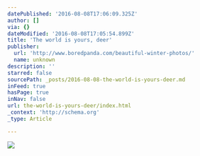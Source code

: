 ```yaml
---
datePublished: '2016-08-08T17:06:09.325Z'
author: []
via: {}
dateModified: '2016-08-08T17:05:54.899Z'
title: 'The world is yours, deer'
publisher:
  url: 'http://www.boredpanda.com/beautiful-winter-photos/'
  name: unknown
description: ''
starred: false
sourcePath: _posts/2016-08-08-the-world-is-yours-deer.md
inFeed: true
hasPage: true
inNav: false
url: the-world-is-yours-deer/index.html
_context: 'http://schema.org'
_type: Article

---
```

![](https://the-grid-user-content.s3-us-west-2.amazonaws.com/25b1b4d3-8ffa-451b-9fc8-97bad00e778e.jpg)